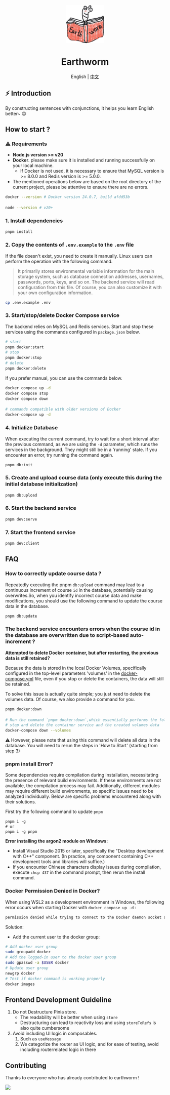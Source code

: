 <div align="center">
  <img alt="Earthworm" width="120" height="120" src="./apps/client/public/logo.png">
  <h1>Earthworm</h1>
  <span>English | <a href="./README.zh-CN.md">中文</a></span>
</div>

## ⚡ Introduction

By constructing sentences with conjunctions, it helps you learn English better~ 😊


## How to start ?

### ⚠️ Requirements

- **Node.js version >= v20**
- **Docker**. please make sure it is installed and running successfully on your local machine.
  - If Docker is not used, it is necessary to ensure that MySQL version is >= 8.0.0 and Redis version is >= 5.0.0.
- The mentioned operations below are based on the root directory of the current project, please be attentive to ensure there are no errors.

```bash
docker --version # Docker version 24.0.7, build afdd53b

node --version # v20+
```

### 1. Install dependencies

```bash
pnpm install
```

### 2. Copy the contents of `.env.example` to the `.env` file

If the file doesn't exist, you need to create it manually. Linux users can perform the operation with the following command.

> It primarily stores environmental variable information for the main storage system, such as database connection addresses, usernames, passwords, ports, keys, and so on. The backend service will read configuration from this file. Of course, you can also customize it with your own configuration information.

```bash
cp .env.example .env
```

### 3. Start/stop/delete Docker Compose service

The backend relies on MySQL and Redis services. Start and stop these services using the commands configured in `package.json` below.

```bash
# start
pnpm docker:start
# stop
pnpm docker:stop
# delete
pnpm docker:delete
```

If you prefer manual, you can use the commands below.

```bash
docker compose up -d
docker compose stop
docker compose down

# commands compatible with older versions of Docker
docker-compose up -d
```

### 4. Initialize Database

When executing the current command, try to wait for a short interval after the previous command, as we are using the `-d` parameter, which runs the services in the background. They might still be in a 'running' state. If you encounter an error, try running the command again.

```bash
pnpm db:init
```

### 5. Create and upload course data (only execute this during the initial database initialization)

```bash
pnpm db:upload
```

### 6. Start the backend service

```bash
pnpm dev:serve
```

### 7. Start the frontend service

```bash
pnpm dev:client
```

## FAQ

### How to correctly update course data ?

Repeatedly executing the pnpm `db:upload` command may lead to a continuous increment of course `id` in the database, potentially causing overwrites.So, when you identify incorrect course data and make modifications, you should use the following command to update the course data in the database.

```bash
pnpm db:update
```

### The backend service encounters errors when the course id in the database are overwritten due to script-based auto-increment ?

**Attempted to delete Docker container, but after restarting, the previous data is still retained?**

Because the data is stored in the local Docker Volumes, specifically configured in the top-level parameters 'volumes' in the [docker-compose.yml](./docker-compose.yml) file, even if you stop or delete the containers, the data will still be retained.

To solve this issue is actually quite simple; you just need to delete the volumes data. Of course, we also provide a command for you.

```bash
pnpm docker:down

# Run the command `pnpm docker:down`,which essentially performs the following command:
# stop and delete the container service and the created volumes data
docker-compose down --volumes
```

⚠️ However, please note that using this command will delete all data in the database. You will need to rerun the steps in 'How to Start' (starting from step 3)

### pnpm install Error?

Some dependencies require compilation during installation, necessitating the presence of relevant build environments.
If these environments are not available, the compilation process may fail. Additionally, different modules may require different build environments, so specific issues need to be analyzed individually.
Below are specific problems encountered along with their solutions.

First try the following command to update `pnpm`

```shell
pnpm i -g
# or
pnpm i -g pnpm
```

**Error installing the argon2 module on Windows:**

- Install Visual Studio 2015 or later, specifically the "Desktop development with C++" component. (In practice, any component containing C++ development tools and libraries will suffice.)
- If you encounter Chinese characters display issues during compilation, execute `chcp 437` in the command prompt, then rerun the install command.

### Docker Permission Denied in Docker?

When using WSL2 as a development environment in Windows, the following error occurs when starting Docker with `docker compose up -d` :

```bash
permission denied while trying to connect to the Docker daemon socket at unix:///var/run/docker.sock: Get "http://%2Fvar%2Frun%2Fdocker.sock/v1.24/containers/json": dial unix /var/run/docker.sock: connect: permission denied
```

Solution:

- Add the current user to the docker group:

```bash
# Add docker user group
sudo groupadd docker
# Add the logged-in user to the docker user group
sudo gpasswd -a $USER docker
# Update user group
newgrp docker
# Test if docker command is working properly
docker images
```

## Frontend Development Guideline

1. Do not Destructure Pinia store.
   - The readability will be better when using `store`
   - Destructuring can lead to reactivity loss and using `storeToRefs` is also quite cumbersome
2. Avoid including UI logic in composables.
   1. Such as `useMessage`
   2. We categorize the router as UI logic, and for ease of testing, avoid including routerrelated logic in there
  
## Contributing

Thanks to everyone who has already contributed to earthworm !

<a href="https://github.com//cuixueshe/earthworm/graphs/contributors"><img src="https://contributors.nn.ci/api?repo=cuixueshe/earthworm" /></a>
